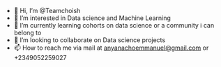 - 👋 Hi, I’m @Teamchoish
- 👀 I’m interested in Data science and Machine Learning
- 🌱 I’m currently learning cohorts on data science or a community i can belong to
- 💞️ I’m looking to collaborate on Data science projects
- 📫 How to reach me via mail at anyanachoemmanuel@gmail.com or +2349052259027

<!---
Teamchoish/Teamchoish is a ✨ special ✨ repository because its `README.md` (this file) appears on your GitHub profile.
You can click the Preview link to take a look at your changes.
--->
